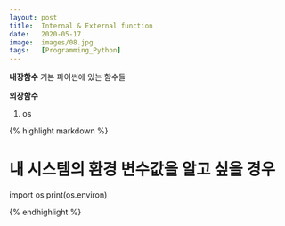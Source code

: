 ```yaml
---
layout: post
title:  Internal & External function
date:   2020-05-17
image:  images/08.jpg
tags:   [Programming_Python]
---
```


**내장함수**
기본 파이썬에 있는 함수들

**외장함수**
1. os

{% highlight markdown %}

# 내 시스템의 환경 변수값을 알고 싶을 경우
import os
print(os.environ)

{% endhighlight %}